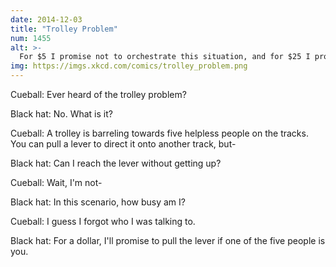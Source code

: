 ```yaml
---
date: 2014-12-03
title: "Trolley Problem"
num: 1455
alt: >-
  For $5 I promise not to orchestrate this situation, and for $25 I promise not to take further advantage of this ability to create incentives.
img: https://imgs.xkcd.com/comics/trolley_problem.png
---
```

Cueball: Ever heard of the trolley problem?

Black hat: No. What is it?

Cueball: A trolley is barreling towards five helpless people on the tracks. You can pull a lever to direct it onto another track, but-

Black hat: Can I reach the lever without getting up?

Cueball: Wait, I'm not-

Black hat: In this scenario, how busy am I?

Cueball: I guess I forgot who I was talking to.

Black hat: For a dollar, I'll promise to pull the lever if one of the five people is you.